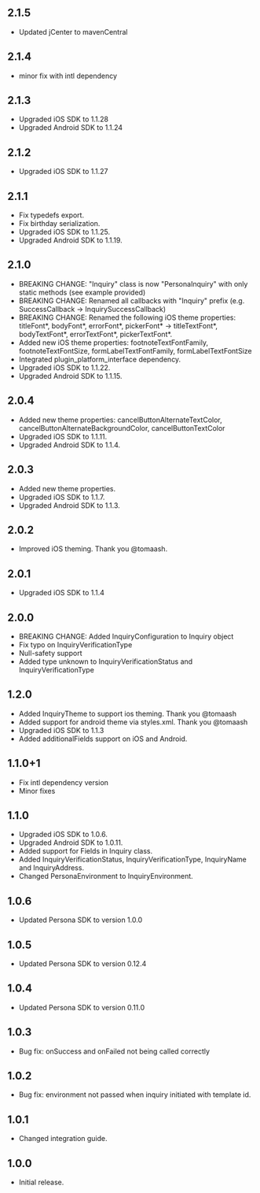 ## 2.1.5

* Updated jCenter to mavenCentral

## 2.1.4

* minor fix with intl dependency

## 2.1.3

* Upgraded iOS SDK to 1.1.28
* Upgraded Android SDK to 1.1.24

## 2.1.2

* Upgraded iOS SDK to 1.1.27

## 2.1.1

* Fix typedefs export.
* Fix birthday serialization.
* Upgraded iOS SDK to 1.1.25.
* Upgraded Android SDK to 1.1.19.

## 2.1.0

* BREAKING CHANGE: "Inquiry" class is now "PersonaInquiry" with only static methods (see example provided)
* BREAKING CHANGE: Renamed all callbacks with "Inquiry" prefix (e.g. SuccessCallback -> InquirySuccessCallback)
* BREAKING CHANGE: Renamed the following iOS theme properties: titleFont*, bodyFont*, errorFont*, pickerFont* -> titleTextFont*, bodyTextFont*, errorTextFont*, pickerTextFont*.
* Added new iOS theme properties: footnoteTextFontFamily, footnoteTextFontSize, formLabelTextFontFamily, formLabelTextFontSize
* Integrated plugin_platform_interface dependency.
* Upgraded iOS SDK to 1.1.22.
* Upgraded Android SDK to 1.1.15.

## 2.0.4

* Added new theme properties: cancelButtonAlternateTextColor, cancelButtonAlternateBackgroundColor, cancelButtonTextColor
* Upgraded iOS SDK to 1.1.11.
* Upgraded Android SDK to 1.1.4.

## 2.0.3

* Added new theme properties.
* Upgraded iOS SDK to 1.1.7.
* Upgraded Android SDK to 1.1.3.

## 2.0.2

* Improved iOS theming. Thank you @tomaash.

## 2.0.1

* Upgraded iOS SDK to 1.1.4
 
## 2.0.0

* BREAKING CHANGE: Added InquiryConfiguration to Inquiry object
* Fix typo on InquiryVerificationType 
* Null-safety support
* Added type unknown to InquiryVerificationStatus and InquiryVerificationType

## 1.2.0

* Added InquiryTheme to support ios theming. Thank you @tomaash
* Added support for android theme via styles.xml. Thank you @tomaash
* Upgraded iOS SDK to 1.1.3
* Added additionalFields support on iOS and Android.

## 1.1.0+1

* Fix intl dependency version
* Minor fixes

## 1.1.0

* Upgraded iOS SDK to 1.0.6.
* Upgraded Android SDK to 1.0.11.
* Added support for Fields in Inquiry class.
* Added InquiryVerificationStatus, InquiryVerificationType, InquiryName and InquiryAddress.
* Changed PersonaEnvironment to InquiryEnvironment.

## 1.0.6

* Updated Persona SDK to version 1.0.0

## 1.0.5

* Updated Persona SDK to version 0.12.4

## 1.0.4

* Updated Persona SDK to version 0.11.0

## 1.0.3

* Bug fix: onSuccess and onFailed not being called correctly

## 1.0.2

* Bug fix: environment not passed when inquiry initiated with template id. 

## 1.0.1

* Changed integration guide.

## 1.0.0

* Initial release.
